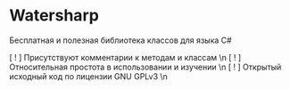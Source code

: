# Watersharp
Бесплатная и полезная библиотека классов для языка C#

[ ! ] Присутствуют комментарии к методам и классам \n
[ ! ] Относительная простота в использовании и изучении \n
[ ! ] Открытый исходный код по лицензии GNU GPLv3 \n
